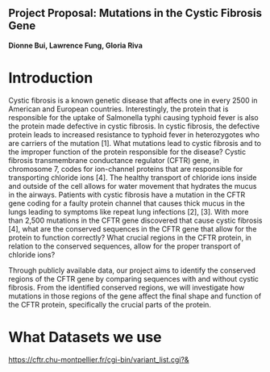 ## Project Proposal: Mutations in the Cystic Fibrosis Gene
**Dionne Bui, Lawrence Fung, Gloria Riva**

# Introduction

Cystic fibrosis is a known genetic disease that affects one in every 2500 in American and European countries. Interestingly, the protein that is responsible for the uptake of Salmonella typhi causing typhoid fever is also the protein made defective in cystic fibrosis. In cystic fibrosis, the defective protein leads to increased resistance to typhoid fever in heterozygotes who are carriers of the mutation [1]. What mutations lead to cystic fibrosis and to the improper function of the protein responsible for the disease? Cystic fibrosis transmembrane conductance regulator (CFTR) gene, in chromosome 7, codes for ion-channel proteins that are responsible for transporting chloride ions [4]. The healthy transport of chloride ions inside and outside of the cell allows for water movement that hydrates the mucus in the airways. Patients with cystic fibrosis have a mutation in the CFTR gene coding for a faulty protein channel that causes thick mucus in the lungs leading to symptoms like repeat lung infections [2], [3]. With more than 2,500 mutations in the CFTR gene discovered that cause cystic fibrosis [4], what are the conserved sequences in the CFTR gene that allow for the protein to function correctly? What crucial regions in the CFTR protein, in relation to the conserved sequences, allow for the proper transport of chloride ions?

Through publicly available data, our project aims to identify the conserved regions of the CFTR gene by comparing sequences with and without cystic fibrosis. From the identified conserved regions, we will investigate how mutations in those regions of the gene affect the final shape and function of the CFTR protein, specifically the crucial parts of the protein.


# What Datasets we use
https://cftr.chu-montpellier.fr/cgi-bin/variant_list.cgi?&
